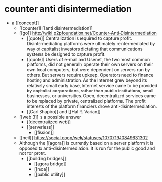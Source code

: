 # counter anti disintermediation

- a [[concept]]
  - [[counter]] [[anti disintermediation]]
  - [[go]] http://wiki.p2pfoundation.net/Counter-Anti-Disintermediation
    - [[quote]] Centralization is required to capture profit. Disintermediating platforms were ultimately reintermediated by way of capitalist investors dictating that communications systems be designed to capture profit.
    - [[quote]] Users of e-mail and Usenet, the two most common platforms, did not generally operate their own servers on their own local computers, but were dependent on servers run by others. But servers require upkeep. Operators need to finance hosting and administration. As the Internet grew beyond its relatively small early base, Internet service came to be provided by capitalist corporations, rather than public institutions, small businesses, or universities. Open, decentralized services came to be replaced by private, centralized platforms. The profit interests of the platform financiers drove anti-disintermediation. 
    - [[Carl Shapiro]] and [[Hal R. Varian]]
  - [[web 3]] is a possible answer
    - [[decentralized web]]
    - [[serverless]]
      - [[fission]]
  - [[neil]] https://social.coop/web/statuses/107071940849631302
  - Although the [[agora]] is currently based on a server platform it is opposed to anti-disintermediation. It is run for the public good and not for profit.
    - [[building bridges]]
      - [[agora bridge]]
      - [[moa]] 
      - [[public utility]]

